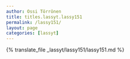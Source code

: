```yaml
---
author: Ossi Törrönen
title: titles.lassyt.lassy151
permalink: /lassy151/
layout: page
categories: [lassyt]
---
```

{% translate_file _lassyt/lassy151/lassy151.md %}